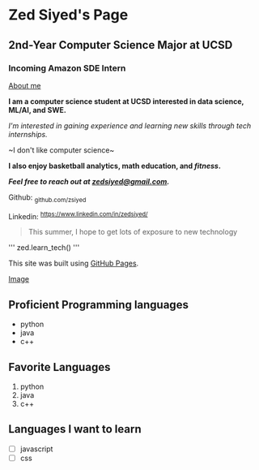 # Zed Siyed's Page
## 2nd-Year Computer Science Major at UCSD
### Incoming Amazon SDE Intern
[About me](#about-me)

**I am a computer science student at UCSD interested in data science, ML/AI, and SWE.**

*I'm interested in gaining experience and learning new skills through tech internships.*

~I don't like computer science~

**I also enjoy basketball analytics, math education, and _fitness_.**

***Feel free to reach out at zedsiyed@gmail.com.***

Github: <sub>github.com/zsiyed</sub>

Linkedin: <sup>https://www.linkedin.com/in/zedsiyed/</sup>

> This summer, I hope to get lots of exposure to new technology

'''
zed.learn_tech()
'''

This site was built using [GitHub Pages](https://pages.github.com/).

[Image](/zed_headshot.png)

## Proficient Programming languages
- python
- java
- c++
## Favorite Languages
1. python
2. java
3. c++
## Languages I want to learn
- [ ] javascript
- [ ] css